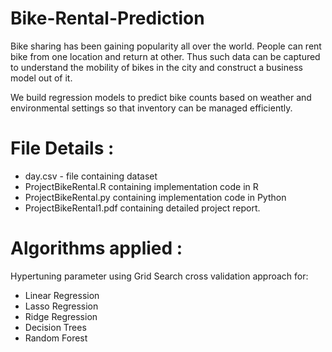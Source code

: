 # Bike-Rental-Prediction
Bike sharing has been gaining popularity all over the world. People can rent bike from one location and return at other. Thus such data can be captured to understand the mobility of bikes in the city and construct a business model out of it.

We build regression models to predict bike counts based on weather and environmental settings so that inventory can be managed efficiently.

# File Details : 
* day.csv - file containing dataset 
* ProjectBikeRental.R containing implementation code in R
* ProjectBikeRental.py containing implementation code in Python
* ProjectBikeRental1.pdf containing detailed project report. 

# Algorithms applied :
Hypertuning parameter using Grid Search cross validation approach for:
* Linear Regression
* Lasso Regression
* Ridge Regression
* Decision Trees
* Random Forest


